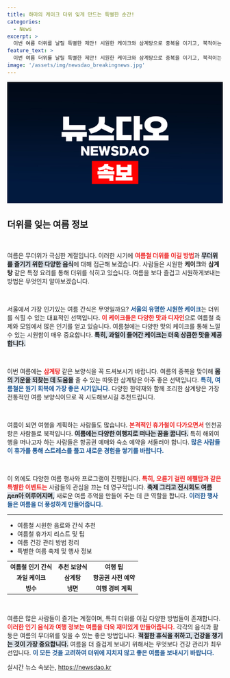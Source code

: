 ```yaml
---
title: 하마의 케이크 더위 잊게 만드는 특별한 순간!
categories:
  - News
excerpt: >
  이번 여름 더위를 날릴 특별한 제안! 시원한 케이크와 삼계탕으로 중복을 이기고, 북적이는 인천공항에서 휴가의 설렘을 만끽하세요!
feature_text: >
  이번 여름 더위를 날릴 특별한 제안! 시원한 케이크와 삼계탕으로 중복을 이기고, 북적이는 인천공항에서 휴가의 설렘을 만끽하세요!
image: '/assets/img/newsdao_breakingnews.jpg'
---
```


<p><img src="/assets/img/newsdao_breakingnews.jpg" alt="koreaapp 속보" /></p>

<h2 data-ke-size="size26">더위를 잊는 여름 정보</h2>

<p data-ke-size="size16">&nbsp;</p>

<p>여름은 무더위가 극심한 계절입니다. 이러한 시기에 <b><span style="color: #ee2323;">여름철 더위를 이길 방법</span></b>과 <b><span style="background-color: #21538527;">무더위를 즐기기 위한 다양한 음식</span></b>에 대해 접근해 보겠습니다. 사람들은 시원한 <b>케이크</b>와 <b>삼계탕</b> 같은 특정 요리를 통해 더위를 식히고 있습니다. 여름을 보다 즐겁고 시원하게보내는 방법은 무엇인지 알아보겠습니다.</p>

<p data-ke-size="size16">&nbsp;</p>

<p>서울에서 가장 인기있는 여름 간식은 무엇일까요? <b><span style="color: #1a5490;">서울의 유명한 시원한 케이크</span></b>는 더위를 식힐 수 있는 대표적인 선택입니다. <b><span style="color: #ee2323;">이 케이크들은 다양한 맛과 디자인</span></b>으로 여름철 축제와 모임에서 많은 인기를 얻고 있습니다. 여름철에는 다양한 맛의 케이크를 통해 느낄 수 있는 시원함이 매우 중요합니다. <b><span style="background-color: #21538527;">특히, 과일이 들어간 케이크는 더욱 상큼한 맛을 제공합니다.</span></b> </p>

<p data-ke-size="size16">&nbsp;</p>

<p>이번 여름에는 <b><span style="color: #ee2323;">삼계탕</span></b> 같은 보양식을 꼭 드셔보시기 바랍니다. 여름의 중복을 맞이해 <b><span style="background-color: #21538527;">몸의 기운을 되찾는 데 도움을</span></b> 줄 수 있는 따뜻한 삼계탕은 아주 좋은 선택입니다. <b><span style="color: #1a5490;">특히, 여름철은 원기 회복에 가장 좋은 시기입니다.</span></b> 다양한 한약재와 함께 조리한 삼계탕은 가장 전통적인 여름 보양식이므로 꼭 시도해보시길 추천드립니다.</p>

<p data-ke-size="size16">&nbsp;</p>

<p>여름이 되면 여행을 계획하는 사람들도 많습니다. <b><span style="color: #ee2323;">본격적인 휴가철이 다가오면서</span></b> 인천공항은 사람들로 북적입니다. <b><span style="background-color: #21538527;">여름에는 다양한 여행지로 떠나는 꿈을 꿉니다.</span></b> 특히 해외여행을 떠나고자 하는 사람들은 항공권 예매와 숙소 예약을 서둘러야 합니다. <b><span style="color: #1a5490;">많은 사람들이 휴가를 통해 스트레스를 풀고 새로운 경험을 쌓기를 바랍니다.</span></b></p>

<p data-ke-size="size16">&nbsp;</p>

<p>이 외에도 다양한 여름 행사와 프로그램이 진행됩니다. <b><span style="color: #ee2323;">특히, 오륜기 걸린 에펠탑과 같은 특별한 이벤트는</span></b> 사람들의 관심을 끄는 데 영구적입니다. <b><span style="background-color: #21538527;">축제 그리고 전시회도 여름 дел아 이루어지며,</span></b> 새로운 여름 추억을 만들어 주는 데 큰 역할을 합니다. <b><span style="color: #1a5490;">이러한 행사들은 여름을 더 풍성하게 만들어줍니다.</span></b></p>

<hr>

<ul>
    <li>여름철 시원한 음료와 간식 추천</li>
    <li>여름철 휴가지 리스트 및 팁</li>
    <li>여름 건강 관리 방법 정리</li>
    <li>특별한 여름 축제 및 행사 정보</li>
</ul>

<table>
    <tr>
        <td style="text-align: center; height: 17px;"><b>여름철 인기 간식</b></td>
        <td style="text-align: center; height: 17px;"><b>추천 보양식</b></td>
        <td style="text-align: center; height: 17px;"><b>여행 팁</b></td>
    </tr>
    <tr>
        <td style="text-align: center; height: 17px;"><b>과일 케이크</b></td>
        <td style="text-align: center; height: 17px;"><b>삼계탕</b></td>
        <td style="text-align: center; height: 17px;"><b>항공권 사전 예약</b></td>
    </tr>
    <tr>
        <td style="text-align: center; height: 17px;"><b>빙수</b></td>
        <td style="text-align: center; height: 17px;"><b>냉면</b></td>
        <td style="text-align: center; height: 17px;"><b>여행 경비 계획</b></td>
    </tr>
</table>

<p data-ke-size="size16">&nbsp;</p>

<p>여름은 많은 사람들이 즐기는 계절이며, 특히 더위를 이길 다양한 방법들이 존재합니다. <b><span style="color: #ee2323;">이러한 인기 음식과 여행 정보는 여름을 더욱 재미있게 만들어줍니다.</span></b> 각각의 음식과 활동은 여름의 무더위를 잊을 수 있는 좋은 방법입니다. <b><span style="background-color: #21538527;">적절한 휴식을 취하고, 건강을 챙기는 것이 가장 중요합니다.</span></b> 여름을 더 즐겁게 보내기 위해서는 무엇보다 건강 관리가 최우선입니다. <b><span style="color: #1a5490;">이 모든 것을 고려하여 더위에 지치지 않고 좋은 여름을 보내시기 바랍니다.</span></b></p>
실시간 뉴스 속보는, <a href="https://newsdao.kr" rel="dofollow">https://newsdao.kr</a>


